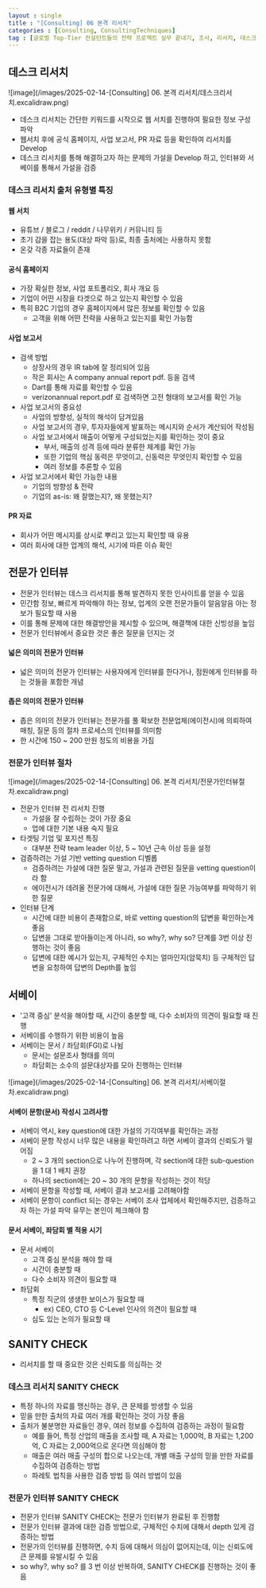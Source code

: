 ```yaml
---
layout : single
title : "[Consulting] 06 본격 리서치"
categories : [Consulting, ConsultingTechniques]
tag : [글로벌 Top-Tier 컨설턴트들의 전략 프로젝트 실무 끝내기, 조사, 리서치, 데스크 리서치, 전문가 인터뷰, 서베이, SANITY CHECK]
---
```


## 데스크 리서치
![image](/images/2025-02-14-[Consulting] 06. 본격 리서치/데스크리서치.excalidraw.png)

* 데스크 리서치는 간단한 키워드를 시작으로 웹 서치를 진행하여 필요한 정보 구성 파악
* 웹서치 후에 공식 홈페이지, 사업 보고서, PR 자료 등을 확인하여 리서치를 Develop
* 데스크 리서치를 통해 해결하고자 하는 문제의 가설을 Develop 하고, 인터뷰와 서베이를 통해서 가설을 검증
 
### 데스크 리서치 출처 유형별 특징
#### 웹 서치
* 유튜브 / 블로그 / reddit / 나무위키 / 커뮤니티 등
* 초기 감을 잡는 용도(대상 파악 등)로, 최종 출처에는 사용하지 못함
* 온갖 각종 자료들이 존재

#### 공식 홈페이지
* 가장 확실한 정보, 사업 포트폴리오, 회사 개요 등
* 기업이 어떤 시장을 타겟으로 하고 있는지 확인할 수 있음
* 특히 B2C 기업의 경우 홈페이지에서 많은 정보를 확인할 수 있음
  * 고객을 위해 어떤 전략을 사용하고 있는지를 확인 가능함

#### 사업 보고서
* 검색 방법
  * 상장사의 경우 IR tab에 잘 정리되어 있음
  * 작은 회사는 A company annual report pdf. 등을 검색
  * Dart를 통해 자료를 확인할 수 있음
  * verizonannual report.pdf 로 검색하면 고전 형태의 보고서를 확인 가능
* 사업 보고서의 중요성
  * 사업의 방향성, 실적의 해석이 담겨있음
  * 사업 보고서의 경우, 투자자들에게 발표하는 메시지와 순서가 계산되어 작성됨 
  * 사업 보고서에서 매출이 어떻게 구성되었는지를 확인하는 것이 중요
    * 부서, 매출의 성격 등에 따라 분류한 체계를 확인 가능
    * 또한 기업의 핵심 동력은 무엇이고, 신동력은 무엇인지 확인할 수 있음
    * 여러 정보를 추론할 수 있음
* 사업 보고서에서 확인 가능한 내용
  * 기업의 방향성 & 전략
  * 기업의 as-is: 왜 잘했는지?, 왜 못했는지?

#### PR 자료
* 회사가 어떤 메시지를 상시로 뿌리고 있는지 확인할 때 유용
* 여러 회사에 대한 업계의 해석, 시기에 따른 이슈 확인


## 전문가 인터뷰
* 전문가 인터뷰는 데스크 리서치를 통해 발견하지 못한 인사이트를 얻을 수 있음
* 민간함 정보, 빠르게 파악해야 하는 정보, 업계의 오랜 전문가들이 알음알음 아는 정보가 필요할 때 사용
* 이를 통해 문제에 대한 해결방안을 제시할 수 있으며, 해결책에 대한 신빙성을 높임
* 전문가 인터뷰에서 중요한 것은 좋은 질문을 던지는 것
#### 넓은 의미의 전문가 인터뷰
  * 넓은 의미의 전문가 인터뷰는 사용자에게 인터뷰를 한다거나, 점원에게 인터뷰를 하는 것들을 포함한 개념
#### 좁은 의미의 전문가 인터뷰
  * 좁은 의미의 전문가 인터뷰는 전문가를 풀 확보한 전문업체(에이전시)에 의뢰하여 매칭, 질문 등의 절차 프로세스의 인터뷰를 의미함
  * 한 시간에 150 ~ 200 만원 정도의 비용을 가짐

### 전문가 인터뷰 절차

![image](/images/2025-02-14-[Consulting] 06. 본격 리서치/전문가인터뷰절차.excalidraw.png)

* 전문가 인터뷰 전 리서치 진행
  * 가설을 잘 수립하는 것이 가장 중요
  * 업에 대한 기본 내용 숙지 필요
* 타겟팅 기업 및 포지션 특징
  * 대부분 전략 team leader 이상, 5 ~ 10년 근속 이상 등을 설정
* 검증하려는 가설 기반 vetting question 디벨롭
  * 검증하려는 가설에 대한 질문 말고, 가설과 관련된 질문을 vetting question이라 함
  * 에이전시가 데려올 전문가에 대해서, 가설에 대한 질문 가능여부를 파악하기 위한 질문
* 인터뷰 단계
  * 시간에 대한 비용이 존재함으로, 바로 vetting question의 답변을 확인하는게 좋음
  * 답변을 그대로 받아들이는게 아니라, so why?, why so? 단계를 3번 이상 진행하는 것이 좋음
  * 답변에 대한 예시가 있는지, 구체적인 수치는 얼마인지(암묵치) 등 구체적인 답변을 요청하여 답변의 Depth를 높임


## 서베이
* '고객 중심' 분석을 해야할 때, 시간이 충분할 때, 다수 소비자의 의견이 필요할 때 진행
* 서베이를 수행하기 위한 비용이 높음
* 서베이는 문서 / 좌담회(FGI)로 나뉨
  * 문서는 설문조사 형태를 의미
  * 좌담회는 소수의 설문대상자를 모아 진행하는 인터뷰
  
![image](/images/2025-02-14-[Consulting] 06. 본격 리서치/서베이절차.excalidraw.png)

#### 서베이 문항(문서) 작성시 고려사항
* 서베이 역시, key question에 대한 가설의 기각여부를 확인하는 과정
* 서베이 문항 작성시 너무 많은 내용을 확인하려고 하면 서베이 결과의 신뢰도가 떨어짐
  * 2 ~ 3 개의 section으로 나누어 진행하며, 각 section에 대한 sub-question을 1 대 1 배치 권장
  * 하나의 section에는 20 ~ 30 개의 문항을 작성하는 것이 적당
* 서베이 문항을 작성할 때, 서베이 결과 보고서를 고려해야함
* 서베이 문항이 conflict 되는 경우는 서베이 조사 업체에서 확인해주지만, 검증하고자 하는 가설 파악 유무는 본인이 체크해야 함

#### 문서 서베이, 좌담회 별 적용 시기
* 문서 서베이
  * 고객 중심 분석을 해야 할 때
  * 시간이 충분할 때
  * 다수 소비자 의견이 필요할 때
* 좌담회
  * 특정 직군의 생생한 보이스가 필요할 때
    * ex) CEO, CTO 등 C-Level 인사의 의견이 필요할 때
  * 심도 있는 논의가 필요할 때

## SANITY CHECK
* 리서치를 할 때 중요한 것은 신뢰도를 의심하는 것

### 데스크 리서치 SANITY CHECK
* 특정 하나의 자료를 맹신하는 경우, 큰 문제를 방생할 수 있음
* 믿을 만한 출처의 자료 여러 개를 확인하는 것이 가장 좋음
* 출처가 불분명한 자료들인 경우, 여러 정보를 수집하여 검증하는 과정이 필요함
  * 예를 들어, 특정 산업의 매출을 조사할 때, A 자료는 1,000억, B 자료는 1,200억, C 자료는 2,000억으로 온다면 의심해야 함
  * 매출은 여러 매출 구성의 합으로 나오는데, 개별 매출 구성의 믿을 만한 자료를 수집하여 검증하는 방법
  * 파레토 법칙을 사용한 검증 방법 등 여러 방법이 있음

### 전문가 인터뷰 SANITY CHECK
* 전문가 인터뷰 SANITY CHECK는 전문가 인터뷰가 완료된 후 진행함
* 전문가 인터뷰 결과에 대한 검증 방법으로, 구체적인 수치에 대해서 depth 있게 검증하는 방법
* 전문가의 인터뷰를 진행하면, 수치 등에 대해서 의심이 없어지는데, 이는 신뢰도에 큰 문제를 유발시킬 수 있음
* so why?, why so? 를 3 번 이상 반복하여, SANITY CHECK를 진행하는 것이 좋음